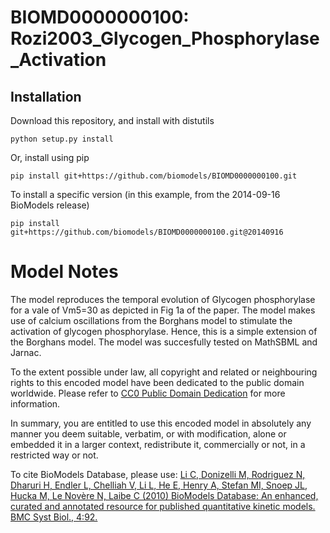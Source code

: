 # BIOMD0000000100: Rozi2003_Glycogen_Phosphorylase_Activation

## Installation

Download this repository, and install with distutils

`python setup.py install`

Or, install using pip

`pip install git+https://github.com/biomodels/BIOMD0000000100.git`

To install a specific version (in this example, from the 2014-09-16 BioModels release)

`pip install git+https://github.com/biomodels/BIOMD0000000100.git@20140916`


# Model Notes


The model reproduces the temporal evolution of Glycogen phosphorylase for a
vale of Vm5=30 as depicted in Fig 1a of the paper. The model makes use of
calcium oscillations from the Borghans model to stimulate the activation of
glycogen phosphorylase. Hence, this is a simple extension of the Borghans
model. The model was succesfully tested on MathSBML and Jarnac.

  

To the extent possible under law, all copyright and related or neighbouring
rights to this encoded model have been dedicated to the public domain
worldwide. Please refer to [CC0 Public Domain
Dedication](http://creativecommons.org/publicdomain/zero/1.0/) for more
information.

In summary, you are entitled to use this encoded model in absolutely any
manner you deem suitable, verbatim, or with modification, alone or embedded it
in a larger context, redistribute it, commercially or not, in a restricted way
or not.

  

To cite BioModels Database, please use: [Li C, Donizelli M, Rodriguez N,
Dharuri H, Endler L, Chelliah V, Li L, He E, Henry A, Stefan MI, Snoep JL,
Hucka M, Le Novère N, Laibe C (2010) BioModels Database: An enhanced, curated
and annotated resource for published quantitative kinetic models. BMC Syst
Biol., 4:92.](http://www.ncbi.nlm.nih.gov/pubmed/20587024)


